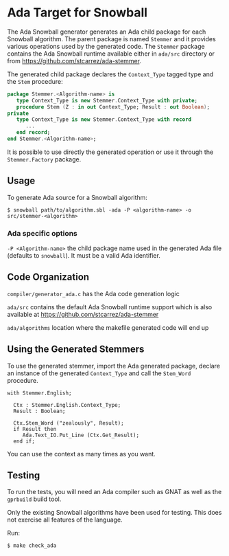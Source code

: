 # Ada Target for Snowball

The Ada Snowball generator generates an Ada child package for each Snowball algorithm.
The parent package is named `Stemmer` and it provides various operations used by the generated code.
The `Stemmer` package contains the Ada Snowball runtime available either in `ada/src` directory
or from https://github.com/stcarrez/ada-stemmer.

The generated child package declares the `Context_Type` tagged type and the `Stem` procedure:

```Ada
package Stemmer.<Algorithm-name> is
   type Context_Type is new Stemmer.Context_Type with private;
   procedure Stem (Z : in out Context_Type; Result : out Boolean);
private
   type Context_Type is new Stemmer.Context_Type with record
      ...
   end record;
end Stemmer.<Algorithm-name>;
```

It is possible to use directly the generated operation or use it through the `Stemmer.Factory` package.

## Usage

To generate Ada source for a Snowball algorithm:
```
$ snowball path/to/algorithm.sbl -ada -P <algorithm-name> -o src/stemmer-<algorithm>
```

### Ada specific options

`-P <Algorithm-name>` the child package name used in the generated Ada file (defaults to `snowball`).
It must be a valid Ada identifier.

## Code Organization

`compiler/generator_ada.c` has the Ada code generation logic

`ada/src` contains the default Ada Snowball runtime support which is also
available at https://github.com/stcarrez/ada-stemmer

`ada/algorithms` location where the makefile generated code will end up

## Using the Generated Stemmers

To use the generated stemmer, import the Ada generated package, declare an instance
of the generated `Context_Type` and call the `Stem_Word` procedure.

```
with Stemmer.English;

  Ctx : Stemmer.English.Context_Type;
  Result : Boolean;

  Ctx.Stem_Word ("zealously", Result);
  if Result then
     Ada.Text_IO.Put_Line (Ctx.Get_Result);
  end if;
```

You can use the context as many times as you want.

## Testing

To run the tests, you will need an Ada compiler such as GNAT as well as the `gprbuild` build tool.

Only the existing Snowball algorithms have been used for testing.  This does not exercise all features of the language.

Run:

```
$ make check_ada
```

